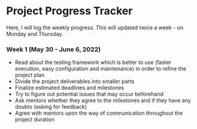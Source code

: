 # Project Progress Tracker 

Here, I will log the weekly progress. This will updated twice a week - on Monday and Thursday.  

### Week 1 (May 30 - June 6, 2022)  

- Read about the testing framework which is better to use (faster execution, easy configuration and maintenance) in order to refine the project plan
- Divide the project deliverables into smaller parts
- Finalize estimated deadlines and milestones
- Try to figure out potential issues that may occur beforehand
- Ask mentors whether they agree to the milestones and if they have any doubts (asking for feedback)
- Agree with mentors upon the way of communication throughout the project duration
